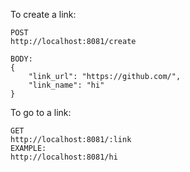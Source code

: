To create a link:
```
POST
http://localhost:8081/create

BODY:
{
	"link_url": "https://github.com/",
	"link_name": "hi"
}
```

To go to a link:
```
GET
http://localhost:8081/:link
EXAMPLE:
http://localhost:8081/hi
```

